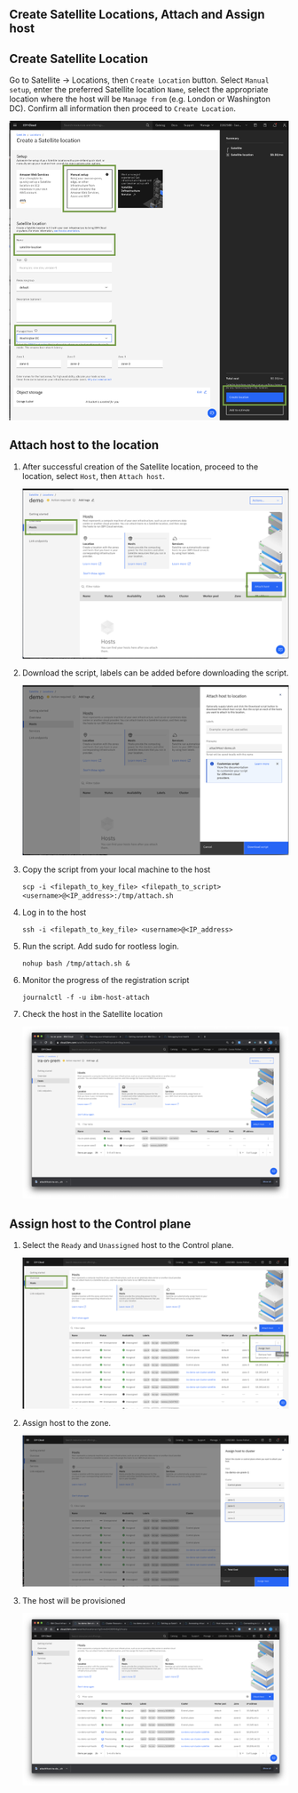 ## Create Satellite Locations, Attach and Assign host

## Create Satellite Location

Go to Satellite -> Locations, then `Create Location` button.  Select `Manual setup`, enter the preferred Satellite location `Name`, select the appropriate location where the host will be `Manage from` (e.g. London or Washington DC). Confirm all information then proceed to `Create Location`. 


![Create Sat Location](images/create-sat-loc.png)

## Attach host to the location

1. After successful creation of the Satellite location, proceed to the location, select `Host`, then `Attach host`.

    ![attach host](images/attach-host.png)

2. Download the script, labels can be added before downloading the script. 

    ![download-script](images/download-script.png)

3. Copy the script from your local machine to the host

    ```
    scp -i <filepath_to_key_file> <filepath_to_script> <username>@<IP_address>:/tmp/attach.sh
    ```

4. Log in to the host

    ```
    ssh -i <filepath_to_key_file> <username>@<IP_address>
    ```

5. Run the script.  Add sudo for rootless login.

    ```
    nohup bash /tmp/attach.sh &
    ```

6. Monitor the progress of the registration script

    ```
    journalctl -f -u ibm-host-attach
    ```

7. Check the host in the Satellite location

    ![host-ready](images/host-ready.png)

## Assign host to the Control plane

1. Select the `Ready` and `Unassigned` host to the Control plane. 

    ![select-host-assign](images/select-host-assign.png)

2. Assign host to the zone.

    ![assign-host](images/assign-host.png)

3. The host will be provisioned

    ![host-provision](images/host-provision.png)

